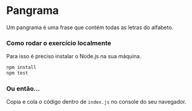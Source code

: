 # Pangrama

Um pangrama é uma frase que contém todas as letras do alfabeto.

### Como rodar o exercício localmente

Para isso é preciso instalar o Node.js na sua máquina.

```bash
npm install
npm test
```

### Ou então...

Copia e cola o código dentro de `index.js` no console do seu navegador.